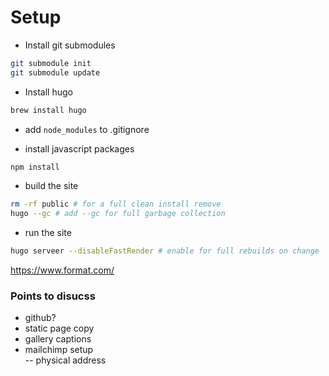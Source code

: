 # Setup
- Install git submodules  
```bash
git submodule init
git submodule update
```

- Install hugo  
```bash
brew install hugo
```

- add `node_modules` to .gitignore  

- install javascript packages
```bash
npm install
```

- build the site
```bash
rm -rf public # for a full clean install remove 
hugo --gc # add --gc for full garbage collection
```

- run the site
```bash
hugo serveer --disableFastRender # enable for full rebuilds on change
```

https://www.format.com/



### Points to disucss

- github?
- static page copy  
- gallery captions  
- mailchimp setup  
-- physical address  